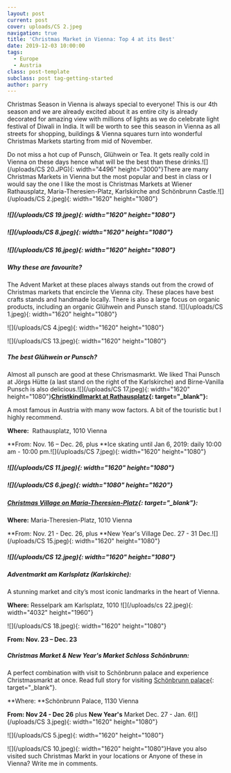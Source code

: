 ```yaml
---
layout: post
current: post
cover: uploads/CS 2.jpeg
navigation: true
title: 'Christmas Market in Vienna: Top 4 at its Best'
date: 2019-12-03 10:00:00
tags:
  - Europe
  - Austria
class: post-template
subclass: post tag-getting-started
author: parry
---
```


Christmas Season in Vienna is always special to everyone\! This is our 4th season and we are already excited about it as entire city is already decorated for amazing view with millions of lights as we do celebrate light festival of Diwali in India. It will be worth to see this season in Vienna as all streets for shopping, buildings & Vienna squares turn into wonderful Christmas Markets starting from mid of November.

Do not miss a hot cup of Punsch, Gl&uuml;hwein or Tea. It gets really cold in Vienna on these days hence what will be the best than these drinks.![](/uploads/CS 20.JPG){: width="4496" height="3000"}There are many Christmas Markets in Vienna but the most popular and best in class or I would say the one I like the most is Christmas Markets at Wiener Rathausplatz, Maria-Theresien-Platz, Karlskirche and Schönbrunn Castle.![](/uploads/CS 2.jpeg){: width="1620" height="1080"}

##### ![](/uploads/CS 19.jpeg){: width="1620" height="1080"}

##### ![](/uploads/CS 8.jpeg){: width="1620" height="1080"}

##### ![](/uploads/CS 16.jpeg){: width="1620" height="1080"}

##### **Why these are favourite?**

The Advent Market at these places always stands out from the crowd of Christmas markets that encircle the Vienna city. These places have best crafts stands and handmade locally. There is also a large focus on organic products, including an organic Gl&uuml;hwein and Punsch stand.&nbsp;![](/uploads/CS 1.jpeg){: width="1620" height="1080"}

![](/uploads/CS 4.jpeg){: width="1620" height="1080"}

![](/uploads/CS 13.jpeg){: width="1620" height="1080"}

##### **The best Gl&uuml;hwein or Punsch?**

Almost all punsch are good at these Chrismasmarkt. We liked Thai Punsch at Jörgs H&uuml;tte (a last stand on the right of the Karlskirche) and Birne-Vanilla Punsch is also delicious.![](/uploads/CS 17.jpeg){: width="1620" height="1080"}**[Christkindlmarkt at Rathausplatz](https://www.wienerweihnachtstraum.at/christkindlmarkt-und-eistraum/){: target="_blank"}\:**

A most famous in Austria with many wow factors. A bit of the touristic but I highly recommend.

**Where:**&nbsp; Rathausplatz, 1010 Vienna&nbsp;

**From: Nov. 16 – Dec. 26, plus&nbsp;**Ice skating until Jan 6, 2019: daily 10:00 am - 10:00 pm.![](/uploads/CS 7.jpeg){: width="1620" height="1080"}

##### ![](/uploads/CS 11.jpeg){: width="1620" height="1080"}

##### ![](/uploads/CS 6.jpeg){: width="1080" height="1620"}

##### [Christmas Village on Maria-Theresien-Platz](https://www.weihnachtsmarkt.at/en/maria-theresien-platz/the-market/information/){: target="_blank"}\:

**Where:**&nbsp;Maria-Theresien-Platz, 1010 Vienna&nbsp;

**From: Nov. 21 - Dec. 26, plus&nbsp;**New Year's Village Dec. 27 - 31 Dec.![](/uploads/CS 15.jpeg){: width="1620" height="1080"}

##### ![](/uploads/CS 12.jpeg){: width="1620" height="1080"}

##### Adventmarkt am Karlsplatz (Karlskirche):

A stunning market and city’s most iconic landmarks in the heart of Vienna.

**Where:**&nbsp;Resselpark am Karlsplatz, 1010&nbsp;![](/uploads/cs 22.jpeg){: width="4032" height="1960"}

![](/uploads/CS 18.jpeg){: width="1620" height="1080"}

**From: Nov. 23 – Dec. 23&nbsp;**

##### Christmas Market & New Year's Market Schloss Schönbrunn:

A perfect combination with visit to Schönbrunn palace and experience Christmasmarkt at once. Read full story for visiting [Schönbrunn palace](https://thevisits.in/sch%C3%B6nbrunn-palace-in-vienna-austria-indeed-you-are-pretty-as-your-pictures){: target="_blank"}.&nbsp;&nbsp;

**Where:&nbsp;**Schönbrunn Palace, 1130 Vienna&nbsp;

**From: Nov 24 - Dec 26** plus&nbsp;**New Year's** Market Dec. 27 - Jan. 6![](/uploads/CS 3.jpeg){: width="1620" height="1080"}

![](/uploads/CS 5.jpeg){: width="1620" height="1080"}

![](/uploads/CS 10.jpeg){: width="1620" height="1080"}Have you also visited such Christmas Markt in your locations or Anyone of these in Vienna? Write me in comments.